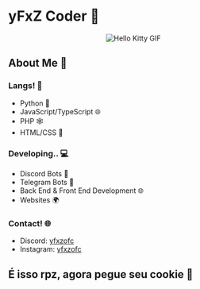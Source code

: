 # yFxZ Coder 🚀

<div align="center">
  <img src="https://media.tenor.com/YcSbUdAyjy4AAAAi/cute-hello-kitty.gif" alt="Hello Kitty GIF">
</div>

## About Me 🤖

### Langs! 🗽

- Python 🐍
- JavaScript/TypeScript 🌐
- PHP 🕸️
- HTML/CSS 🎨

### Developing.. 💻

- Discord Bots 🤖
- Telegram Bots 📱
- Back End & Front End Development 🌐
- Websites 🌍

### Contact! 🌐

- Discord: [yfxzofc](https://discord.com/users/1134936275980386364)
- Instagram: [yfxzofc](https://www.instagram.com/yfxzofc)

## É isso rpz, agora pegue seu cookie 🍪


